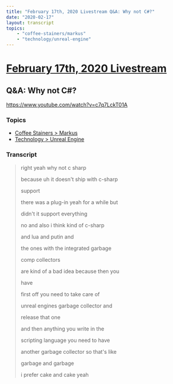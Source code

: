 ```yaml
---
title: "February 17th, 2020 Livestream Q&A: Why not C#?"
date: "2020-02-17"
layout: transcript
topics:
    - "coffee-stainers/markus"
    - "technology/unreal-engine"
---
```

# [February 17th, 2020 Livestream](../2020-02-17.md)
## Q&A: Why not C#?
https://www.youtube.com/watch?v=c7q7LckT01A

### Topics
* [Coffee Stainers > Markus](../topics/coffee-stainers/markus.md)
* [Technology > Unreal Engine](../topics/technology/unreal-engine.md)

### Transcript

> right yeah why not c sharp
> 
> because uh it doesn't ship with c-sharp
> 
> support
> 
> there was a plug-in yeah for a while but
> 
> didn't it support everything
> 
> no and also i think kind of c-sharp
> 
> and lua and putin and
> 
> the ones with the integrated garbage
> 
> comp collectors
> 
> are kind of a bad idea because then you
> 
> have
> 
> first off you need to take care of
> 
> unreal engines garbage collector and
> 
> release that one
> 
> and then anything you write in the
> 
> scripting language you need to have
> 
> another garbage collector so that's like
> 
> garbage and garbage
> 
> i prefer cake and cake yeah
> 

